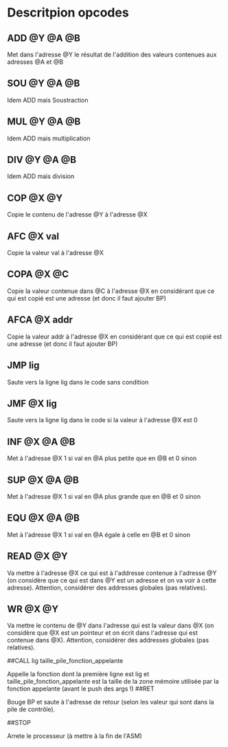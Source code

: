 # Descritpion opcodes



## ADD @Y @A @B 

Met dans l'adresse @Y le résultat de l'addition des valeurs contenues aux adresses @A et @B

## SOU @Y @A @B 

Idem ADD mais Soustraction

## MUL @Y @A @B 

Idem ADD mais multiplication

## DIV @Y @A @B 

Idem ADD mais division

## COP @X @Y

Copie le contenu de l'adresse @Y à l'adresse @X

## AFC @X val

Copie la valeur val à l'adresse @X

## COPA @X @C

Copie la valeur contenue dans @C à l'adresse @X en considérant que ce qui est copié est une adresse (et donc il faut ajouter BP)

## AFCA @X addr

Copie la valeur addr à l'adresse @X en considérant que ce qui est copié est une adresse (et donc il faut ajouter BP)

## JMP lig

Saute vers la ligne lig dans le code sans condition

## JMF @X lig

Saute vers la ligne lig dans le code si la valeur à l'adresse @X est 0

## INF @X @A @B

Met à l'adresse @X 1 si val en @A plus petite que en @B et 0 sinon

## SUP @X @A @B 

Met à l'adresse @X 1 si val en @A plus grande que en @B et 0 sinon

## EQU @X @A @B 

Met à l'adresse @X 1 si val en @A égale à celle en @B et 0 sinon

## READ @X @Y

Va mettre à l'adresse @X ce qui est à l'addresse contenue à l'adresse @Y (on considère que ce qui est dans @Y est un adresse et on va voir à cette adresse). Attention, considérer des addresses globales (pas relatives).

## WR @X @Y

Va mettre le contenu de @Y dans l'adresse qui est la valeur dans @X (on considère que @X est un pointeur et on écrit dans l'adresse qui est contenue dans @X). Attention, considérer des addresses globales (pas relatives).

##CALL lig taille_pile_fonction_appelante

Appelle la fonction dont la première ligne est lig et taille_pile_fonction_appelante est la taille de la zone mémoire utilisée par la fonction appelante (avant le push des args !)
##RET

Bouge BP et saute à l'adresse de retour (selon les valeur qui sont dans la pile de contrôle).

##STOP

Arrete le processeur (à mettre à la fin de l'ASM)

